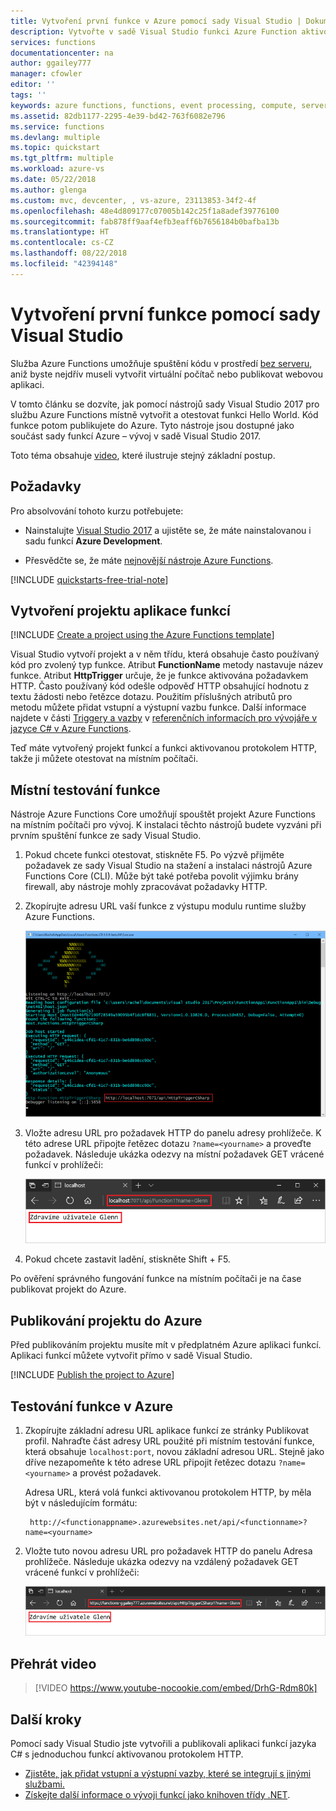 ```yaml
---
title: Vytvoření první funkce v Azure pomocí sady Visual Studio | Dokumentace Microsoftu
description: Vytvořte v sadě Visual Studio funkci Azure Function aktivovanou protokolem HTTP a publikujte ji.
services: functions
documentationcenter: na
author: ggailey777
manager: cfowler
editor: ''
tags: ''
keywords: azure functions, functions, event processing, compute, serverless architecture
ms.assetid: 82db1177-2295-4e39-bd42-763f6082e796
ms.service: functions
ms.devlang: multiple
ms.topic: quickstart
ms.tgt_pltfrm: multiple
ms.workload: azure-vs
ms.date: 05/22/2018
ms.author: glenga
ms.custom: mvc, devcenter, , vs-azure, 23113853-34f2-4f
ms.openlocfilehash: 48e4d809177c07005b142c25f1a8adef39776100
ms.sourcegitcommit: fab878ff9aaf4efb3eaff6b7656184b0bafba13b
ms.translationtype: HT
ms.contentlocale: cs-CZ
ms.lasthandoff: 08/22/2018
ms.locfileid: "42394148"
---
```

# <a name="create-your-first-function-using-visual-studio"></a>Vytvoření první funkce pomocí sady Visual Studio

Služba Azure Functions umožňuje spuštění kódu v prostředí [bez serveru](https://azure.microsoft.com/overview/serverless-computing/), aniž byste nejdřív museli vytvořit virtuální počítač nebo publikovat webovou aplikaci.

V tomto článku se dozvíte, jak pomocí nástrojů sady Visual Studio 2017 pro službu Azure Functions místně vytvořit a otestovat funkci Hello World. Kód funkce potom publikujete do Azure. Tyto nástroje jsou dostupné jako součást sady funkcí Azure – vývoj v sadě Visual Studio 2017.

Toto téma obsahuje [video](#watch-the-video), které ilustruje stejný základní postup.

## <a name="prerequisites"></a>Požadavky

Pro absolvování tohoto kurzu potřebujete:

* Nainstalujte [Visual Studio 2017](https://azure.microsoft.com/downloads/) a ujistěte se, že máte nainstalovanou i sadu funkcí **Azure Development**.

* Přesvědčte se, že máte [nejnovější nástroje Azure Functions](functions-develop-vs.md#check-your-tools-version).

[!INCLUDE [quickstarts-free-trial-note](../../includes/quickstarts-free-trial-note.md)]

## <a name="create-a-function-app-project"></a>Vytvoření projektu aplikace funkcí

[!INCLUDE [Create a project using the Azure Functions template](../../includes/functions-vstools-create.md)]

Visual Studio vytvoří projekt a v něm třídu, která obsahuje často používaný kód pro zvolený typ funkce. Atribut **FunctionName** metody nastavuje název funkce. Atribut **HttpTrigger** určuje, že je funkce aktivována požadavkem HTTP. Často používaný kód odešle odpověď HTTP obsahující hodnotu z textu žádosti nebo řetězce dotazu. Použitím příslušných atributů pro metodu můžete přidat vstupní a výstupní vazbu funkce. Další informace najdete v části [Triggery a vazby](functions-dotnet-class-library.md#triggers-and-bindings) v [referenčních informacích pro vývojáře v jazyce C# v Azure Functions](functions-dotnet-class-library.md).

Teď máte vytvořený projekt funkcí a funkci aktivovanou protokolem HTTP, takže ji můžete otestovat na místním počítači.

## <a name="test-the-function-locally"></a>Místní testování funkce

Nástroje Azure Functions Core umožňují spouštět projekt Azure Functions na místním počítači pro vývoj. K instalaci těchto nástrojů budete vyzváni při prvním spuštění funkce ze sady Visual Studio.

1. Pokud chcete funkci otestovat, stiskněte F5. Po výzvě přijměte požadavek ze sady Visual Studio na stažení a instalaci nástrojů Azure Functions Core (CLI). Může být také potřeba povolit výjimku brány firewall, aby nástroje mohly zpracovávat požadavky HTTP.

2. Zkopírujte adresu URL vaší funkce z výstupu modulu runtime služby Azure Functions.

    ![Místní modul runtime Azure](./media/functions-create-your-first-function-visual-studio/functions-vstools-f5.png)

3. Vložte adresu URL pro požadavek HTTP do panelu adresy prohlížeče. K této adrese URL připojte řetězec dotazu `?name=<yourname>` a proveďte požadavek. Následuje ukázka odezvy na místní požadavek GET vrácené funkcí v prohlížeči: 

    ![Odezva místního hostitele funkce v prohlížeči](./media/functions-create-your-first-function-visual-studio/functions-test-local-browser.png)

4. Pokud chcete zastavit ladění, stiskněte Shift + F5.

Po ověření správného fungování funkce na místním počítači je na čase publikovat projekt do Azure.

## <a name="publish-the-project-to-azure"></a>Publikování projektu do Azure

Před publikováním projektu musíte mít v předplatném Azure aplikaci funkcí. Aplikaci funkcí můžete vytvořit přímo v sadě Visual Studio.

[!INCLUDE [Publish the project to Azure](../../includes/functions-vstools-publish.md)]

## <a name="test-your-function-in-azure"></a>Testování funkce v Azure

1. Zkopírujte základní adresu URL aplikace funkcí ze stránky Publikovat profil. Nahraďte část adresy URL použité při místním testování funkce, která obsahuje `localhost:port`, novou základní adresou URL. Stejně jako dříve nezapomeňte k této adrese URL připojit řetězec dotazu `?name=<yourname>` a provést požadavek.

    Adresa URL, která volá funkci aktivovanou protokolem HTTP, by měla být v následujícím formátu:

        http://<functionappname>.azurewebsites.net/api/<functionname>?name=<yourname> 

2. Vložte tuto novou adresu URL pro požadavek HTTP do panelu Adresa prohlížeče. Následuje ukázka odezvy na vzdálený požadavek GET vrácené funkcí v prohlížeči:

    ![Odezva funkce v prohlížeči](./media/functions-create-your-first-function-visual-studio/functions-test-remote-browser.png)

## <a name="watch-the-video"></a>Přehrát video

> [!VIDEO https://www.youtube-nocookie.com/embed/DrhG-Rdm80k]

## <a name="next-steps"></a>Další kroky

Pomocí sady Visual Studio jste vytvořili a publikovali aplikaci funkcí jazyka C# s jednoduchou funkcí aktivovanou protokolem HTTP.

* [Zjistěte, jak přidat vstupní a výstupní vazby, které se integrují s jinými službami.](functions-develop-vs.md#add-bindings)
* [Získejte další informace o vývoji funkcí jako knihoven třídy .NET](functions-dotnet-class-library.md).